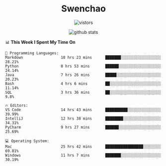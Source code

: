 <h1 align="center">Swenchao</h3>

<p align="center">
  <img src="https://visitor-badge.glitch.me/badge?page_id=Swenchao" alt="vistors" />
</p>

<p align="center">
  <img src="https://github-readme-stats.vercel.app/api?username=Swenchao&count_private=true&show_icons=true&theme=vue-dark&hide_title=true" alt="github stats" />
</p>

<!--START_SECTION:waka-->
📊 **This Week I Spent My Time On** 

```text
💬 Programming Languages: 
Markdown                 10 hrs 23 mins      ███████░░░░░░░░░░░░░░░░░░   28.21% 
Python                   8 hrs 53 mins       ██████░░░░░░░░░░░░░░░░░░░   24.14% 
Java                     7 hrs 26 mins       █████░░░░░░░░░░░░░░░░░░░░   20.23% 
Bash                     4 hrs 6 mins        ██░░░░░░░░░░░░░░░░░░░░░░░   11.14% 
SQL                      3 hrs 36 mins       ██░░░░░░░░░░░░░░░░░░░░░░░   9.8%

🔥 Editors: 
VS Code                  14 hrs 43 mins      ██████████░░░░░░░░░░░░░░░   39.99% 
IntelliJ                 12 hrs 38 mins      ████████░░░░░░░░░░░░░░░░░   34.31% 
PyCharm                  9 hrs 27 mins       ██████░░░░░░░░░░░░░░░░░░░   25.69%

💻 Operating System: 
Mac                      25 hrs 42 mins      █████████████████░░░░░░░░   69.81% 
Windows                  11 hrs 7 mins       ███████░░░░░░░░░░░░░░░░░░   30.19%

```


<!--END_SECTION:waka-->
